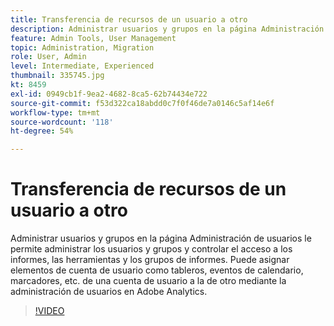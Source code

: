 ```yaml
---
title: Transferencia de recursos de un usuario a otro
description: Administrar usuarios y grupos en la página Administración de usuarios le permite administrar los usuarios y grupos y controlar el acceso a los informes, las herramientas y los grupos de informes. Puede asignar elementos de cuenta de usuario como tableros, eventos de calendario, marcadores, etc. de una cuenta de usuario a la de otro mediante la administración de usuarios en Adobe Analytics.
feature: Admin Tools, User Management
topic: Administration, Migration
role: User, Admin
level: Intermediate, Experienced
thumbnail: 335745.jpg
kt: 8459
exl-id: 0949cb1f-9ea2-4682-8ca5-62b74434e722
source-git-commit: f53d322ca18abdd0c7f0f46de7a0146c5af14e6f
workflow-type: tm+mt
source-wordcount: '118'
ht-degree: 54%

---
```


# Transferencia de recursos de un usuario a otro

Administrar usuarios y grupos en la página Administración de usuarios le permite administrar los usuarios y grupos y controlar el acceso a los informes, las herramientas y los grupos de informes. Puede asignar elementos de cuenta de usuario como tableros, eventos de calendario, marcadores, etc. de una cuenta de usuario a la de otro mediante la administración de usuarios en Adobe Analytics.


>[!VIDEO](https://video.tv.adobe.com/v/335745/?quality=12&learn=on)

